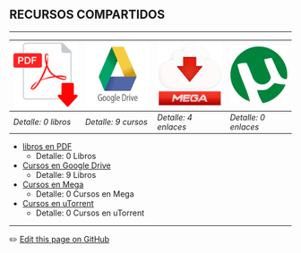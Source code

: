 ## RECURSOS COMPARTIDOS
---
| ![pdf](gpdf.gif)| ![drive](ggd.gif)| ![pdf](gmg.gif) | ![pdf](gut.gif) |
|---|---|---|---|
|*Detalle: 0 libros*|*Detalle: 9 cursos*|*Detalle: 4 enlaces*|*Detalle: 0 enlaces*|

* [libros en PDF](recursos/libros.md)
    - Detalle: 0 Libros
* [Cursos en Google Drive](recursos/cursos.md)
    - Detalle: 9 Libros   
* [Cursos en Mega](recursos/mega.md)
    - Detalle: 0 Cursos en Mega
* [Cursos en uTorrent](recursos/utorrent.md)
    - Detalle: 0 Cursos en uTorrent


---
:pencil2: [Edit this page on GitHub](https://github.com/jasp402/BibliotecaJS/edit/master/docs/recursos/index.md)
